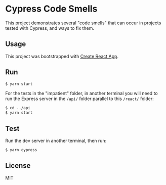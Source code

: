 # Cypress Code Smells

This project demonstrates several "code smells" that can occur in projects tested with Cypress, and ways to fix them.

## Usage

This project was bootstrapped with [Create React App](https://github.com/facebook/create-react-app).

## Run

```bash
$ yarn start
```

For the tests in the "impatient" folder, in another terminal you will need to run the Express server in the `/api/` folder parallel to this `/react/` folder:

```bash
$ cd ../api
$ yarn start
```

## Test

Run the dev server in another terminal, then run:

```bash
$ yarn cypress
```

## License

MIT
